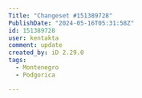 ```yaml
---
Title: "Changeset #151389728"
PublishDate: "2024-05-16T05:31:58Z"
id: 151389728
user: kentakta
comment: update
created_by: iD 2.29.0
tags:
  - Montenegro
  - Podgorica

---
```

